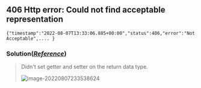 ## 406 Http error: Could not find acceptable representation

`{"timestamp":"2022-08-07T13:33:06.885+00:00","status":406,"error":"Not Acceptable",.... }`

### Solution([***Reference***](https://blog.csdn.net/weixin_42215286/article/details/124230388?spm=1001.2101.3001.6650.2&utm_medium=distribute.pc_relevant.none-task-blog-2%7Edefault%7ECTRLIST%7Edefault-2-124230388-blog-84684481.pc_relevant_multi_platform_whitelistv3&depth_1-utm_source=distribute.pc_relevant.none-task-blog-2%7Edefault%7ECTRLIST%7Edefault-2-124230388-blog-84684481.pc_relevant_multi_platform_whitelistv3&utm_relevant_index=4))
>
> Didn't set getter and setter on the return data type.
>
> ![image-20220807233538624](images/image-20220807233538624.png)
>
> 
